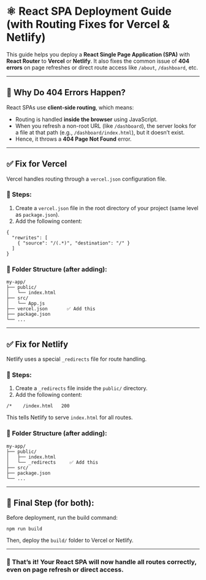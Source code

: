 # ⚛️ React SPA Deployment Guide (with Routing Fixes for Vercel & Netlify)

This guide helps you deploy a **React Single Page Application (SPA)** with **React Router** to **Vercel** or **Netlify**. It also fixes the common issue of **404 errors** on page refreshes or direct route access like `/about`, `/dashboard`, etc.

---

## 🧠 Why Do 404 Errors Happen?

React SPAs use **client-side routing**, which means:

- Routing is handled **inside the browser** using JavaScript.  
- When you refresh a non-root URL (like `/dashboard`), the server looks for a file at that path (e.g., `/dashboard/index.html`), but it doesn’t exist.  
- Hence, it throws a **404 Page Not Found** error.

---

## ✅ Fix for Vercel

Vercel handles routing through a `vercel.json` configuration file.

### 🔧 Steps:

1. Create a `vercel.json` file in the root directory of your project (same level as `package.json`).
2. Add the following content:

```
{
  "rewrites": [
    { "source": "/(.*)", "destination": "/" }
  ]
}
```

### 📁 Folder Structure (after adding):

```
my-app/
├── public/
│   └── index.html
├── src/
│   └── App.js
├── vercel.json       ✅ Add this
├── package.json
└── ...
```

---

## ✅ Fix for Netlify

Netlify uses a special `_redirects` file for route handling.

### 🔧 Steps:

1. Create a `_redirects` file inside the `public/` directory.
2. Add the following content:

```
/*    /index.html   200
```

This tells Netlify to serve `index.html` for all routes.

### 📁 Folder Structure (after adding):

```
my-app/
├── public/
│   ├── index.html
│   └── _redirects     ✅ Add this
├── src/
├── package.json
└── ...
```

---

## 🚀 Final Step (for both):

Before deployment, run the build command:

```
npm run build
```

Then, deploy the `build/` folder to Vercel or Netlify.

---

### 🙌 That’s it! Your React SPA will now handle all routes correctly, even on page refresh or direct access.
